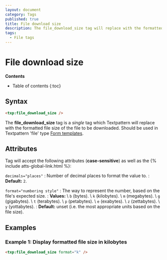 ```yaml
---
layout: document
category: Tags
published: true
title: File download size
description: The file_download_size tag will replace with the formatted file size of the file to be downloaded.
tags:
  - File tags
---
```


# File download size

**Contents**

* Table of contents
{:toc}

## Syntax

~~~ html
<txp:file_download_size />
~~~

The **file_download_size** tag is a *single* tag which Textpattern will replace with the formatted file size of the file to be downloaded. Should be used in Textpattern 'file' type [Form templates](/themes/form-templates-explained).

## Attributes

Tag will accept the following attributes (**case-sensitive**) as well as the {% include atts-global-link.html %}:

`decimals="places"`
: Number of decimal places to format the value to.
: **Default:** `2`.

`format="numbering style"`
: The way to represent the number, based on the file's expected size.
: **Values:** \\
`b` (bytes). \\
`k` (kilobytes). \\
`m` (megabytes). \\
`g` (gigabytes). \\
`t` (terabytes). \\
`p` (petabytes). \\
`e` (exabytes). \\
`z` (zettabytes). \\
`y` (yottabytes).
: **Default:** unset (i.e. the most appropriate units based on the file size).

## Examples

### Example 1: Display formatted file size in kilobytes

~~~ html
<txp:file_download_size format="k" />
~~~
